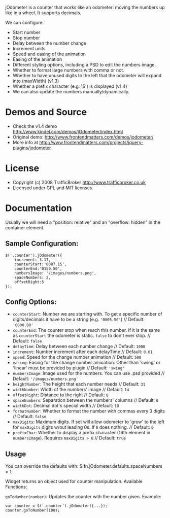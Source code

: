 jOdometer is a counter that works like an odometer: moving the numbers up like in a wheel. It supports decimals.

We can configure:

* Start number
* Stop number
* Delay between the number change
* Increment units
* Speed and easing of the animation
* Easing of the animation
* Different styling options, including a PSD to edit the numbers image.
* Whether to format large numbers with comma or not.
* Whether to have unused digits to the left that the odometer will expand into (maxWidth) (v1.3)
* Whether a prefix character (e.g. '$') is displayed (v1.4)
* We can also update the numbers manually/dynamically.

# Demos and Source

* Check the v1.4 demo http://www.kindel.com/demos/jOdometer/index.html
* Original demo: http://www.frontendmatters.com/demos/jodometer/
* More info at http://www.frontendmatters.com/projects/jquery-plugins/jodometer

# License

* Copyright (c) 2008 TrafficBroker <http://www.trafficbroker.co.uk>
* Licensed under GPL and MIT licenses

# Documentation

Usually we will need a "position: relative" and an "overflow: hidden" in the container element.

## Sample Configuration:
    $('.counter').jOdometer({
    	increment: 3.17, 
    	counterStart:'0087.15',
    	counterEnd:'0159.50', 
    	numbersImage: '/images/numbers.png', 
    	spaceNumbers: 2, 
    	offsetRight:5
    });

## Config Options:

* `counterStart`: Number we are starting with. To get a specific number of digits/decimals it have to be a string (e.g. `'0005.50'`) // Default: `'0000.00'`
* `counterEnd`: The counter stop when reach this number. If it is the same as `counterStart` the odometer is static. `false` to don't ever stop. // Default: `false`
* `delayTime`: Delay between each number change // Default: `1000`
* `increment`: Number increment after each delayTime // Default: `0.01`
* `speed`: Speed for the change number animation // Default: `500`
* `easing`: Easing for the change number animation. Other than 'swing' or 'linear' must be provided by plugin // Default: `'swing'`
* `numbersImage`: Image used for the numbers. You can use .psd provided // Default: `'/images/numbers.png'`
* `heightNumber`: The height that each number needs // Default: `31`
* `widthNumber`: Width of the numbers' image // Default: `14`
* `offsetRight`: Distance to the right // Default: `0`
* `spaceNumbers`: Separation between the numbers' columns // Default: `0`
* `widthDot`: Decimal dot's special width // Default: `10`
* `formatNumber`: Whether to format the number with commas every 3 digits // Default: `false`
* `maxDigits`: Maximum digits. If set will allow odometer to 'grow' to the left for `maxDigits` digits w/out leading 0s. If `0` does nothing. // Default: `0`
* `prefixChar`: Whether to display a prefix character (16th element in `numbersImage`). Requires `maxDigits > 0` // Default: `true`
 
## Usage
 
You can override the defaults with:
 	$.fn.jOdometer.defaults.spaceNumbers = 1;
 	
Widget returns an object used for counter manipulation. Available Functions:
 
`goToNumber(number)`: Updates the counter with the number given. Example:
 
 	var counter = $('.counter').jOdometer({...});
 	counter.goToNumber(100);
 
 